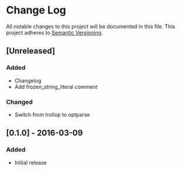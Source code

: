 # Change Log
All notable changes to this project will be documented in this file.
This project adheres to [Semantic Versioning](http://semver.org/).

## [Unreleased]
### Added
- Changelog
- Add frozen_string_literal comment

### Changed
- Switch from trollop to optparse

## [0.1.0] - 2016-03-09
### Added
- Initial release
